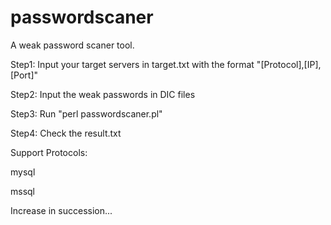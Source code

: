 # passwordscaner

A weak password scaner tool.

Step1: Input your target servers in target.txt with the format "[Protocol],[IP],[Port]"

Step2: Input the weak passwords in DIC files

Step3: Run "perl passwordscaner.pl"

Step4: Check the result.txt




Support Protocols:

mysql

mssql

Increase in succession...
